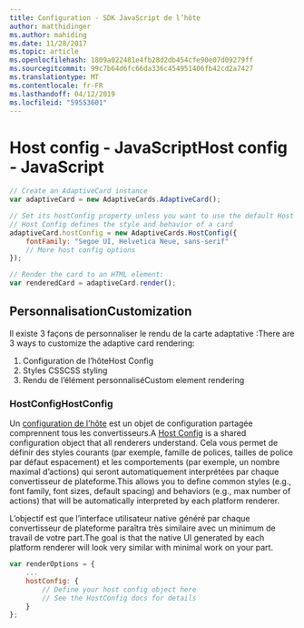 ```yaml
---
title: Configuration - SDK JavaScript de l’hôte
author: matthidinger
ms.author: mahiding
ms.date: 11/28/2017
ms.topic: article
ms.openlocfilehash: 1809a022481e4fb28d2db454cfe90e07d09279ff
ms.sourcegitcommit: 99c7b64d6fc66da336c454951406fb42cd2a7427
ms.translationtype: MT
ms.contentlocale: fr-FR
ms.lasthandoff: 04/12/2019
ms.locfileid: "59553601"
---
```

# <a name="host-config---javascript"></a><span data-ttu-id="1736d-102">Host config - JavaScript</span><span class="sxs-lookup"><span data-stu-id="1736d-102">Host config - JavaScript</span></span>

```js
// Create an AdaptiveCard instance
var adaptiveCard = new AdaptiveCards.AdaptiveCard();

// Set its hostConfig property unless you want to use the default Host Config
// Host Config defines the style and behavior of a card
adaptiveCard.hostConfig = new AdaptiveCards.HostConfig({
    fontFamily: "Segoe UI, Helvetica Neue, sans-serif"
    // More host config options
});

// Render the card to an HTML element:
var renderedCard = adaptiveCard.render();
```

## <a name="customization"></a><span data-ttu-id="1736d-103">Personnalisation</span><span class="sxs-lookup"><span data-stu-id="1736d-103">Customization</span></span>

<span data-ttu-id="1736d-104">Il existe 3 façons de personnaliser le rendu de la carte adaptative :</span><span class="sxs-lookup"><span data-stu-id="1736d-104">There are 3 ways to customize the adaptive card rendering:</span></span> 
1. <span data-ttu-id="1736d-105">Configuration de l’hôte</span><span class="sxs-lookup"><span data-stu-id="1736d-105">Host Config</span></span>
2. <span data-ttu-id="1736d-106">Styles CSS</span><span class="sxs-lookup"><span data-stu-id="1736d-106">CSS styling</span></span>
3. <span data-ttu-id="1736d-107">Rendu de l’élément personnalisé</span><span class="sxs-lookup"><span data-stu-id="1736d-107">Custom element rendering</span></span>

### <a name="hostconfig"></a><span data-ttu-id="1736d-108">HostConfig</span><span class="sxs-lookup"><span data-stu-id="1736d-108">HostConfig</span></span> 

<span data-ttu-id="1736d-109">Un [configuration de l’hôte](../../../rendering-cards/host-config.md) est un objet de configuration partagée comprennent tous les convertisseurs.</span><span class="sxs-lookup"><span data-stu-id="1736d-109">A [Host Config](../../../rendering-cards/host-config.md) is a shared configuration object that all renderers understand.</span></span> <span data-ttu-id="1736d-110">Cela vous permet de définir des styles courants (par exemple, famille de polices, tailles de police par défaut espacement) et les comportements (par exemple, un nombre maximal d’actions) qui seront automatiquement interprétées par chaque convertisseur de plateforme.</span><span class="sxs-lookup"><span data-stu-id="1736d-110">This allows you to define common styles (e.g., font family, font sizes, default spacing) and behaviors (e.g., max number of actions) that will be automatically interpreted by each platform renderer.</span></span> 

<span data-ttu-id="1736d-111">L’objectif est que l’interface utilisateur native généré par chaque convertisseur de plateforme paraîtra très similaire avec un minimum de travail de votre part.</span><span class="sxs-lookup"><span data-stu-id="1736d-111">The goal is that the native UI generated by each platform renderer will look very similar with minimal work on your part.</span></span>

```javascript
var renderOptions = {
    ...
    hostConfig: {
        // Define your host config object here
        // See the HostConfig docs for details
    }
};
```